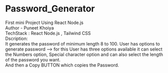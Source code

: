 # Password_Generator
First mini Project Using React Node.js 
<br/>
Author - Puneet Khoiya
<br/>
TechStack : React Node.js , Tailwind CSS
<br/>
Dscription:
<br/>
It generates the password of minimum length 8 to 100. User has options to generate password --> for this User has three options available it can select the Numbers option, Special character option and can also select the length of the password you want.
<br/>
And then a Copy BUTTON which copies the Password.
